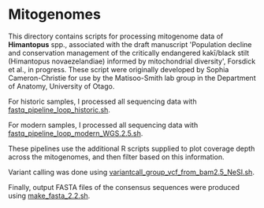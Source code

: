 # Mitogenomes

This directory contains scripts for processing mitogenome data of **Himantopus** spp., associated with the draft manuscript 'Population decline and conservation management of the critically endangered kakī/black stilt (Himantopus novaezelandiae) informed by mitochondrial diversity', Forsdick et al., in progress. These script were originally developed by Sophia Cameron-Christie for use by the Matisoo-Smith lab group in the Department of Anatomy, University of Otago.

For historic samples, I processed all sequencing data with [fastq_pipeline_loop_historic.sh](Mitogenomes/fastq_pipeline_loop_historic.sh). 

For modern samples, I processed all sequencing data with [fastq_pipeline_loop_modern_WGS.2.5.sh](Mitogenomes/fastq_pipeline_loop_modern_WGS.2.5.sh).

These pipelines use the additional R scripts supplied to plot coverage depth across the mitogenomes, and then filter based on this information. 

Variant calling was done using [variantcall_group_vcf_from_bam2.5_NeSI.sh](Mitogenomes/variantcall_group_vcf_from_bam2.5_NeSI.sh).

Finally, output FASTA files of the consensus sequences were produced using [make_fasta_2.2.sh](Mitogenomes/make_fasta_2.2.sh).

